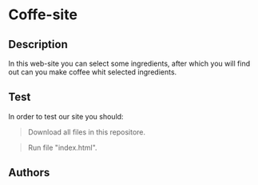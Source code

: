 # Coffe-site

## Description
In this web-site you can select some ingredients, after which you will find out can you make coffee whit selected ingredients.

## Test
In order to test our site you should:
> <p>Download all files in this repositore.</p>

> <p>Run file "index.html".</p>

## Authors
<p> <a href="https://github.com"> </a> </p>
